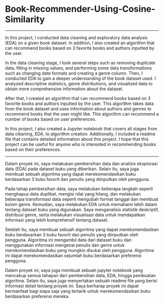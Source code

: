 # Book-Recommender-Using-Cosine-Similarity
----
In this project, I conducted data cleaning and exploratory data analysis (EDA) on a given book dataset. In addition, I also created an algorithm that can recommend books based on 3 favorite books and authors inputted by the user.

In the data cleaning stage, I took several steps such as removing duplicate data, filling in missing values, and performing some data transformations such as changing date formats and creating a genre column. Then, I conducted EDA to gain a deeper understanding of the book dataset used. I analyzed descriptive statistics, genre distributions, and visualized data to obtain more comprehensive information about the dataset.

After that, I created an algorithm that can recommend books based on 3 favorite books and authors inputted by the user. This algorithm takes data from the book dataset and uses information about authors and genres to recommend books that the user might like. This algorithm can recommend a number of books based on user preferences.

In this project, I also created a Jupyter notebook that covers all stages from data cleaning, EDA, to algorithm creation. Additionally, I included a readme file that contains detailed information about this project. I hope that this project can be useful for anyone who is interested in recommending books based on their preferences.

-------------------

Dalam proyek ini, saya melakukan pembersihan data dan analisis eksplorasi data (EDA) pada dataset buku yang diberikan. Selain itu, saya juga membuat sebuah algoritma yang dapat merekomendasikan buku berdasarkan 3 buku favorit dan penulis yang diinputkan oleh pengguna.

Pada tahap pembersihan data, saya melakukan beberapa langkah seperti menghapus data duplikat, mengisi nilai yang hilang, dan melakukan beberapa transformasi data seperti mengubah format tanggal dan membuat kolom genre. Kemudian, saya melakukan EDA untuk memahami lebih dalam tentang dataset buku yang digunakan. Saya menganalisis statistik deskriptif, distribusi genre, serta melakukan visualisasi data untuk mendapatkan informasi yang lebih komprehensif tentang dataset.

Setelah itu, saya membuat sebuah algoritma yang dapat merekomendasikan buku berdasarkan 3 buku favorit dan penulis yang diinputkan oleh pengguna. Algoritma ini mengambil data dari dataset buku dan menggunakan informasi mengenai penulis dan genre untuk merekomendasikan buku yang mungkin disukai oleh pengguna. Algoritma ini dapat merekomendasikan sejumlah buku berdasarkan preferensi pengguna.

Dalam proyek ini, saya juga membuat sebuah jupyter notebook yang mencakup semua tahapan dari pembersihan data, EDA, hingga pembuatan algoritma. Selain itu, saya juga menyertakan sebuah readme file yang berisi informasi detail tentang proyek ini. Saya berharap proyek ini dapat bermanfaat bagi siapa saja yang tertarik untuk merekomendasikan buku berdasarkan preferensi mereka. 
